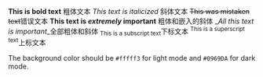 **This is bold text** 粗体文本
*This text is italicized* 斜体文本
~~This was mistaken text~~错误文本
**This text is _extremely_ important** 粗体和嵌入的斜体
_*_All this text is important_*_全部粗体和斜体
<sub>This is a subscript text</sub>下标文本
<sup>This is a superscript text</sup>上标文本


The background color should be `#fffff3` for light mode and `#0969DA` for dark mode.
